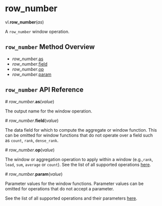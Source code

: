# row_number

vl.<b>row_number</b>(<em>as</em>)

A <code>row_number</code> window operation.

## <code>row_number</code> Method Overview

* <em>row_number</em>.<a href="#as">as</a>
* <em>row_number</em>.<a href="#field">field</a>
* <em>row_number</em>.<a href="#op">op</a>
* <em>row_number</em>.<a href="#param">param</a>

## <code>row_number</code> API Reference

<a name="as">#</a>
<em>row_number</em>.<b>as</b>(<em>value</em>)

The output name for the window operation.

<a name="field">#</a>
<em>row_number</em>.<b>field</b>(<em>value</em>)

The data field for which to compute the aggregate or window function. This can be omitted for window functions that do not operate over a field such as `count`, `rank`, `dense_rank`.

<a name="op">#</a>
<em>row_number</em>.<b>op</b>(<em>value</em>)

The window or aggregation operation to apply within a window (e.g.,`rank`, `lead`, `sum`, `average` or `count`). See the list of all supported operations [here](https://vega.github.io/vega-lite/docs/window.html#ops).

<a name="param">#</a>
<em>row_number</em>.<b>param</b>(<em>value</em>)

Parameter values for the window functions. Parameter values can be omitted for operations that do not accept a parameter.

See the list of all supported operations and their parameters [here](https://vega.github.io/vega-lite/docs/transforms/window.html).

